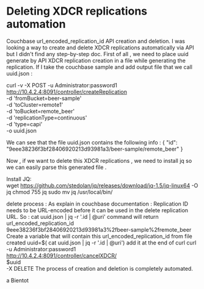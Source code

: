 # Deleting XDCR replications automation
Couchbase url_encoded_replication_id API creation and deletion.
I was looking a way to create and delete XDCR replications automatically via API but I didn't find any step-by-step doc.
First of all , we need to place uuid generate by API XDCR replication creation in a file while generating the replication.
If I take the couchbase sample and add output file that we call uuid.json  :

curl -v -X POST -u Administrator:password1 \
  http://10.4.2.4:8091/controller/createReplication \
  -d 'fromBucket=beer-sample' \
  -d 'toCluster=remote1' \
  -d 'toBucket=remote_beer' \
  -d 'replicationType=continuous' \
  -d 'type=capi' \
  -o uuid.json
  
  We can see that the file uuid.json contains the following info :
  {
  "id": "9eee38236f3bf28406920213d93981a3/beer-sample/remote_beer"
  }
  
  Now , if we want to delete this XDCR replications , we need to install jq so we can easily parse this generated file .
  
Install JQ:  
wget https://github.com/stedolan/jq/releases/download/jq-1.5/jq-linux64 -O jq
chmod 755 jq
sudo mv jq /usr/local/bin/

delete process :
As explain in couchbase documentation : Replication ID needs to be URL-encoded before it can be used in the delete replication URL.
So :
cat uuid.json | jq -r '.id | @uri' 
command will return url_encoded_replication_id
9eee38236f3bf28406920213d93981a3%2fbeer-sample%2fremote_beer
Create a variable that will contain this url_encoded_replication_id from file created
 uuid=$( cat uuid.json | jq -r '.id | @uri')
 add it at the end of curl 
 curl -u Administrator:password1  \
  http://10.4.2.4:8091/controller/cancelXDCR/ \
  $uuid \
  -X DELETE 
  The process of creation and deletion is completely automated.
  
  a Bientot

